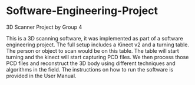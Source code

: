# Software-Engineering-Project
3D Scanner Project by Group 4

This is a 3D scanning software, it was implemented as part of a software engineering project. The full setup includes a Kinect v2 and a turning table. The person or object to scan would be on this table. The table will start turning and the kinect will start capturing PCD files. We then process those PCD files and reconstruct the 3D body using different techniques and algorithms in the field. The instructions on how to run the software is provided in the User Manual.

